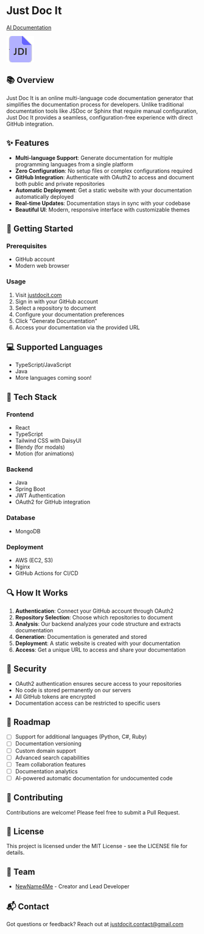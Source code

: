 # Just Doc It 
[AI Documentation](https://justdocit.com](https://deepwiki.com/erik-tortarod/JustDocIt))

![Just Doc It Logo](logo.png)

## 📚 Overview

Just Doc It is an online multi-language code documentation generator that simplifies the documentation process for developers. Unlike traditional documentation tools like JSDoc or Sphinx that require manual configuration, Just Doc It provides a seamless, configuration-free experience with direct GitHub integration.

## ✨ Features

-  **Multi-language Support**: Generate documentation for multiple programming languages from a single platform
-  **Zero Configuration**: No setup files or complex configurations required
-  **GitHub Integration**: Authenticate with OAuth2 to access and document both public and private repositories
-  **Automatic Deployment**: Get a static website with your documentation automatically deployed
-  **Real-time Updates**: Documentation stays in sync with your codebase
-  **Beautiful UI**: Modern, responsive interface with customizable themes

## 🚀 Getting Started

### Prerequisites

-  GitHub account
-  Modern web browser

### Usage

1. Visit [justdocit.com](https://justdocit.com)
2. Sign in with your GitHub account
3. Select a repository to document
4. Configure your documentation preferences
5. Click "Generate Documentation"
6. Access your documentation via the provided URL

## 💻 Supported Languages

-  TypeScript/JavaScript
-  Java
-  More languages coming soon!

## 🔧 Tech Stack

### Frontend

-  React
-  TypeScript
-  Tailwind CSS with DaisyUI
-  Blendy (for modals)
-  Motion (for animations)

### Backend

-  Java
-  Spring Boot
-  JWT Authentication
-  OAuth2 for GitHub integration

### Database

-  MongoDB

### Deployment

-  AWS (EC2, S3)
-  Nginx
-  GitHub Actions for CI/CD

## 🔍 How It Works

1. **Authentication**: Connect your GitHub account through OAuth2
2. **Repository Selection**: Choose which repositories to document
3. **Analysis**: Our backend analyzes your code structure and extracts documentation
4. **Generation**: Documentation is generated and stored
5. **Deployment**: A static website is created with your documentation
6. **Access**: Get a unique URL to access and share your documentation

## 🔐 Security

-  OAuth2 authentication ensures secure access to your repositories
-  No code is stored permanently on our servers
-  All GitHub tokens are encrypted
-  Documentation access can be restricted to specific users

## 📝 Roadmap

-  [ ] Support for additional languages (Python, C#, Ruby)
-  [ ] Documentation versioning
-  [ ] Custom domain support
-  [ ] Advanced search capabilities
-  [ ] Team collaboration features
-  [ ] Documentation analytics
-  [ ] AI-powered automatic documentation for undocumented code

## 🤝 Contributing

Contributions are welcome! Please feel free to submit a Pull Request.

## 📄 License

This project is licensed under the MIT License - see the LICENSE file for details.

## 👥 Team

-  [NewName4Me](https://github.com/NewName4Me) - Creator and Lead Developer

## 📬 Contact

Got questions or feedback? Reach out at [justdocit.contact@gmail.com](mailto:justdocit.contact@gmail.com)

